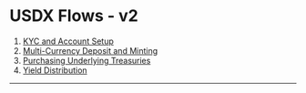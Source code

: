 # USDX Flows - v2

1. [KYC and Account Setup](#1-kyc-and-account-setup)
2. [Multi-Currency Deposit and Minting](#2-multi-currency-deposit-and-minting)
3. [Purchasing Underlying Treasuries](#3-purchasing-underlying-treasuries)
4. [Yield Distribution](#4-yield-distribution)

---
